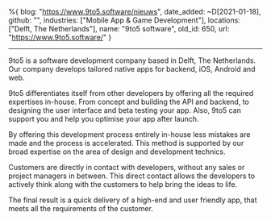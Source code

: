 %{
  blog: "https://www.9to5.software/nieuws",
  date_added: ~D[2021-01-18],
  github: "",
  industries: ["Mobile App & Game Development"],
  locations: ["Delft, The Netherlands"],
  name: "9to5 software",
  old_id: 650,
  url: "https://www.9to5.software/"
}

---

9to5 is a software development company based in Delft, The Netherlands. Our company develops tailored native apps for backend, iOS, Android and web. 

9to5 differentiates itself from other developers by offering all the required expertises in-house. From concept and building the API and backend, to designing the user interface and beta testing your app. Also, 9to5 can support you and help you optimise your app after launch.

By offering this development process entirely in-house less mistakes are made and the process is accelerated. This method is supported by our broad expertise on the area of design and development technics.

Customers are directly in contact with developers, without any sales or project managers in between. This direct contact allows the developers to actively think along with the customers to help bring the ideas to life.

The final result is a quick delivery of a high-end and user friendly app, that meets all the requirements of the customer.
